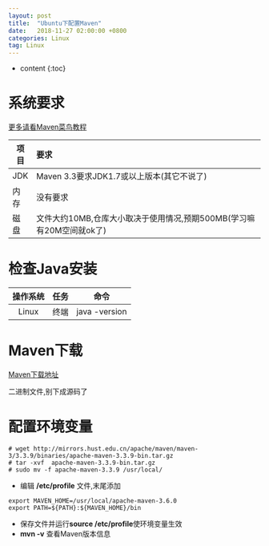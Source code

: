 ```yaml
---
layout: post
title:  "Ubuntu下配置Maven"
date:   2018-11-27 02:00:00 +0800
categories: Linux
tag: Linux
---
```


* content
{:toc}

# 系统要求

[更多请看Maven菜鸟教程](http://www.runoob.com/maven/maven-tutorial.html)

项目|要求
-|:-
JDK|Maven 3.3要求JDK1.7或以上版本(其它不说了)
内存|没有要求
磁盘|文件大约10MB,仓库大小取决于使用情况,预期500MB(学习嘛有20M空间就ok了)

# 检查Java安装

操作系统|任务|命令
:-:|:-:|:-:
Linux|终端|java -version

# Maven下载

[Maven下载地址](http://maven.apache.org/download.cgi)

二进制文件,别下成源码了

# 配置环境变量

    # wget http://mirrors.hust.edu.cn/apache/maven/maven-3/3.3.9/binaries/apache-maven-3.3.9-bin.tar.gz
    # tar -xvf  apache-maven-3.3.9-bin.tar.gz
    # sudo mv -f apache-maven-3.3.9 /usr/local/

* 编辑 **/etc/profile** 文件,末尾添加

```profile
export MAVEN_HOME=/usr/local/apache-maven-3.6.0
export PATH=${PATH}:${MAVEN_HOME}/bin
```

* 保存文件并运行**source /etc/profile**使环境变量生效
* **mvn -v** 查看Maven版本信息